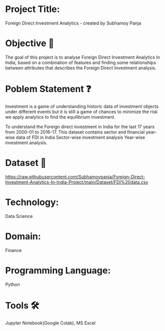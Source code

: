 # Project Title:
Foreign Direct Investment Analytics -
created by Subhamoy Panja
# Objective 🎯
The goal of this project is to analyse Foreign Direct Investment Analytics In India, based on a combination of features and finding some relationships between attributes that describes the Foreign Direct Investment analysis.
# Poblem Statement ❓
Investment is a game of understanding historic data of investment objects under
different events but it is still a game of chances to minimize the risk we apply analytics
to find the equilibrium investment.

To understand the Foreign direct investment in India for the last 17 years from 2000-01
to 2016-17. This dataset contains sector and financial year-wise data of FDI in India
Sector-wise investment analysis Year-wise investment analysis.
# Dataset 📀
https://raw.githubusercontent.com/Subhamoypanja/Foreign-Direct-Investment-Analytics-In-India-Project/main/Dataset/FDI%20data.csv
# Technology:
Data Science
# Domain:
Finance
# Programming Language:
Python
# Tools 🛠
Jupyter Notebook(Google Colab), MS
Excel
